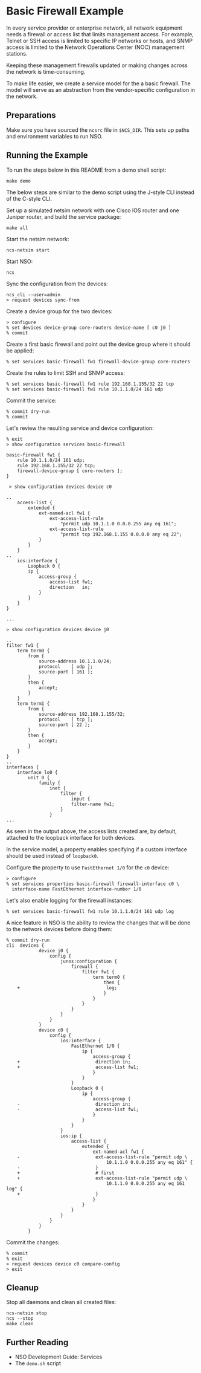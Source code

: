 Basic Firewall Example
======================

In every service provider or enterprise network, all network equipment needs a
firewall or access list that limits management access. For example, Telnet or
SSH access is limited to specific IP networks or hosts, and SNMP
access is limited to the Network Operations Center (NOC) management stations.

Keeping these management firewalls updated or making changes across the
network is time-consuming.

To make life easier, we create a service model for the a basic firewall. The
model will serve as an abstraction from the vendor-specific configuration in
the network.

Preparations
------------

Make sure you have sourced the `ncsrc` file in `$NCS_DIR`. This sets up paths
and environment variables to run NSO.

Running the Example
-------------------

To run the steps below in this README from a demo shell script:

    make demo

The below steps are similar to the demo script using the J-style CLI instead of
the C-style CLI.

Set up a simulated netsim network with one Cisco IOS router and one Juniper
router, and build the service package:

    make all

Start the netsim network:

    ncs-netsim start

Start NSO:

    ncs

Sync the configuration from the devices:

    ncs_cli --user=admin
    > request devices sync-from

Create a device group for the two devices:

    > configure
    % set devices device-group core-routers device-name [ c0 j0 ]
    % commit

Create a first basic firewall and point out the device group where it should be
applied:

    % set services basic-firewall fw1 firewall-device-group core-routers

Create the rules to limit SSH and SNMP access:

    % set services basic-firewall fw1 rule 192.168.1.155/32 22 tcp
    % set services basic-firewall fw1 rule 10.1.1.0/24 161 udp

Commit the service:

    % commit dry-run
    % commit

Let's review the resulting service and device configuration:

    % exit
    > show configuration services basic-firewall

    basic-firewall fw1 {
        rule 10.1.1.0/24 161 udp;
        rule 192.168.1.155/32 22 tcp;
        firewall-device-group [ core-routers ];
    }

     > show configuration devices device c0

    ..
        access-list {
            extended {
                ext-named-acl fw1 {
                    ext-access-list-rule
                        "permit udp 10.1.1.0 0.0.0.255 any eq 161";
                    ext-access-list-rule
                        "permit tcp 192.168.1.155 0.0.0.0 any eq 22";
                }
            }
        }
    ..
        ios:interface {
            Loopback 0 {
            ip {
                access-group {
                    access-list fw1;
                    direction   in;
                }
            }
        }
    }

    ...

    > show configuration devices device j0

    ..
    filter fw1 {
        term term0 {
            from {
                source-address 10.1.1.0/24;
                protocol    [ udp ];
                source-port [ 161 ];
            }
            then {
                accept;
            }
        }
        term term1 {
            from {
                source-address 192.168.1.155/32;
                protocol    [ tcp ];
                source-port [ 22 ];
            }
            then {
                accept;
            }
        }
    }
    ..
    interfaces {
        interface lo0 {
            unit 0 {
                family {
                    inet {
                        filter {
                            input {
                            filter-name fw1;
                        }
                    }
    ...

As seen in the output above, the access lists created are, by default, attached
to the loopback interface for both devices.

In the service model, a property enables specifying if a custom interface
should be used instead of `loopback0`.

Configure the property to use `FastEthernet 1/0` for the `c0` device:

    > configure
    % set services properties basic-firewall firewall-interface c0 \
      interface-name FastEthernet interface-number 1/0

Let's also enable logging for the firewall instances:

    % set services basic-firewall fw1 rule 10.1.1.0/24 161 udp log

A nice feature in NSO is the ability to review the changes that will be done to
the network devices before doing them:

    % commit dry-run
    cli  devices {
                device j0 {
                    config {
                        junos:configuration {
                            firewall {
                                filter fw1 {
                                    term term0 {
                                        then {
        +                                log;
                                        }
                                    }
                                }
                            }
                        }
                    }
                }
                device c0 {
                    config {
                        ios:interface {
                            FastEthernet 1/0 {
                                ip {
                                    access-group {
        +                            direction in;
        +                            access-list fw1;
                                    }
                                }
                            }
                            Loopback 0 {
                                ip {
                                    access-group {
        -                            direction in;
        -                            access-list fw1;
                                    }
                                }
                            }
                        }
                        ios:ip {
                            access-list {
                                extended {
                                    ext-named-acl fw1 {
        -                            ext-access-list-rule "permit udp \
                                         10.1.1.0 0.0.0.255 any eq 161" {
        -                            }
        +                            # first
        +                            ext-access-list-rule "permit udp \
                                         10.1.1.0 0.0.0.255 any eq 161 log" {
        +                            }
                                    }
                                }
                            }
                        }
                    }
                }
            }


Commit the changes:

    % commit
	% exit
	> request devices device c0 compare-config
    > exit

Cleanup
-------

Stop all daemons and clean all created files:

    ncs-netsim stop
    ncs --stop
    make clean

Further Reading
---------------

+ NSO Development Guide: Services
+ The `demo.sh` script
